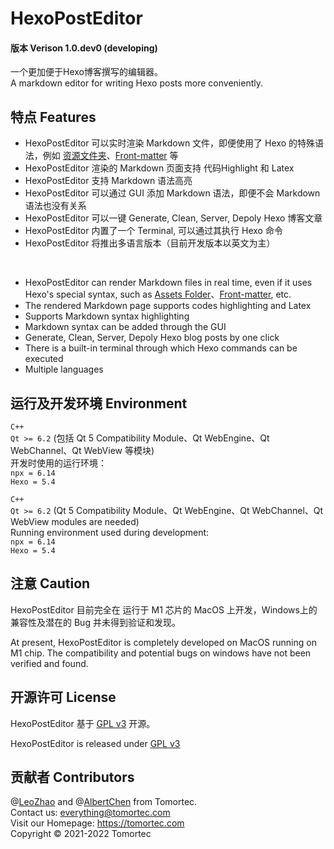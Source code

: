 # HexoPostEditor
#### 版本 Verison 1.0.dev0 (developing)
一个更加便于Hexo博客撰写的编辑器。   
A markdown editor for writing Hexo posts more conveniently.

## 特点 Features
+ HexoPostEditor 可以实时渲染 Markdown 文件，即便使用了 Hexo 的特殊语法，例如 [资源文件夹](https://hexo.io/zh-cn/docs/asset-folders)、[Front-matter](https://hexo.io/zh-cn/docs/front-matter) 等
+ HexoPostEditor 渲染的 Markdown 页面支持 代码Highlight 和 Latex
+ HexoPostEditor 支持 Markdown 语法高亮
+ HexoPostEditor 可以通过 GUI 添加 Markdown 语法，即便不会 Markdown 语法也没有关系
+ HexoPostEditor 可以一键 Generate, Clean, Server, Depoly Hexo 博客文章
+ HexoPostEditor 内置了一个 Terminal, 可以通过其执行 Hexo 命令
+ HexoPostEditor 将推出多语言版本（目前开发版本以英文为主）  
<br>

+ HexoPostEditor can render Markdown files in real time, even if it uses Hexo's special syntax, such as [Assets Folder](https://hexo.io/docs/asset-folders)、[Front-matter](https://hexo.io/docs/front-matter), etc.
+ The rendered Markdown page supports codes highlighting and Latex
+ Supports Markdown syntax highlighting
+ Markdown syntax can be added through the GUI
+ Generate, Clean, Server, Depoly Hexo blog posts by one click
+ There is a built-in terminal through which Hexo commands can be executed
+ Multiple languages

## 运行及开发环境 Environment
`C++`  
`Qt >= 6.2` (包括 Qt 5 Compatibility Module、Qt WebEngine、Qt WebChannel、Qt WebView 等模块)  
开发时使用的运行环境：  
`npx = 6.14`  
`Hexo = 5.4`  
  
`C++`  
`Qt >= 6.2` (Qt 5 Compatibility Module、Qt WebEngine、Qt WebChannel、Qt WebView modules are needed)  
Running environment used during development:  
`npx = 6.14`  
`Hexo = 5.4`  


## 注意 Caution
HexoPostEditor 目前完全在 运行于 M1 芯片的 MacOS 上开发，Windows上的兼容性及潜在的 Bug 并未得到验证和发现。  

At present, HexoPostEditor is completely developed on MacOS running on M1 chip. The compatibility and potential bugs on windows have not been verified and found.

## 开源许可 License
HexoPostEditor 基于 [GPL v3](https://www.gnu.org/licenses/gpl-3.0.html) 开源。  

HexoPostEditor is released under [GPL v3](https://www.gnu.org/licenses/gpl-3.0.html)

## 贡献者 Contributors
@[LeoZhao](https://github.com/LMLAZ) and @[AlbertChen](https://github.com/TomortecAlbert) from Tomortec.  
Contact us: <everything@tomortec.com>  
Visit our Homepage: <https://tomortec.com>  
Copyright © 2021-2022 Tomortec